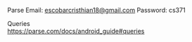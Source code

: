 
Parse Email: escobarcristhian18@gmail.com
Password: cs371

Queries  
https://parse.com/docs/android_guide#queries

